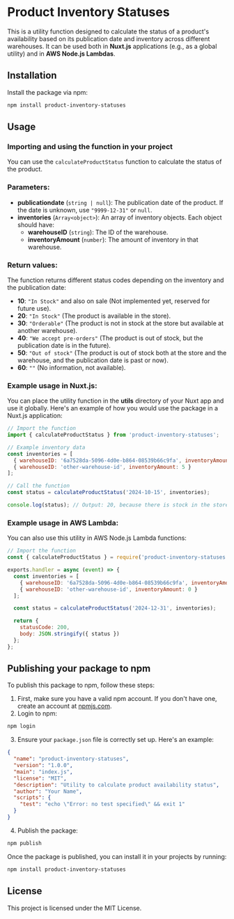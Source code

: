 
# Product Inventory Statuses

This is a utility function designed to calculate the status of a product's availability based on its publication date and inventory across different warehouses. It can be used both in **Nuxt.js** applications (e.g., as a global utility) and in **AWS Node.js Lambdas**. 

## Installation

Install the package via npm:

```bash
npm install product-inventory-statuses
```

## Usage

### Importing and using the function in your project

You can use the `calculateProductStatus` function to calculate the status of the product.

### Parameters:
- **publicationdate** (`string | null`): The publication date of the product. If the date is unknown, use `"9999-12-31"` or `null`.
- **inventories** (`Array<object>`): An array of inventory objects. Each object should have:
  - **warehouseID** (`string`): The ID of the warehouse.
  - **inventoryAmount** (`number`): The amount of inventory in that warehouse.

### Return values:
The function returns different status codes depending on the inventory and the publication date:

- **10**: `"In Stock"` and also on sale (Not implemented yet, reserved for future use).
- **20**: `"In Stock"` (The product is available in the store).
- **30**: `"Orderable"` (The product is not in stock at the store but available at another warehouse).
- **40**: `"We accept pre-orders"` (The product is out of stock, but the publication date is in the future).
- **50**: `"Out of stock"` (The product is out of stock both at the store and the warehouse, and the publication date is past or now).
- **60**: `""` (No information, not available).

### Example usage in Nuxt.js:

You can place the utility function in the **utils** directory of your Nuxt app and use it globally. Here's an example of how you would use the package in a Nuxt.js application:

```javascript
// Import the function
import { calculateProductStatus } from 'product-inventory-statuses';

// Example inventory data
const inventories = [
  { warehouseID: '6a7528da-5096-4d0e-b864-08539b66c9fa', inventoryAmount: 10 },
  { warehouseID: 'other-warehouse-id', inventoryAmount: 5 }
];

// Call the function
const status = calculateProductStatus('2024-10-15', inventories);

console.log(status); // Output: 20, because there is stock in the store
```

### Example usage in AWS Lambda:

You can also use this utility in AWS Node.js Lambda functions:

```javascript
// Import the function
const { calculateProductStatus } = require('product-inventory-statuses');

exports.handler = async (event) => {
  const inventories = [
    { warehouseID: '6a7528da-5096-4d0e-b864-08539b66c9fa', inventoryAmount: 0 },
    { warehouseID: 'other-warehouse-id', inventoryAmount: 0 }
  ];

  const status = calculateProductStatus('2024-12-31', inventories);

  return {
    statusCode: 200,
    body: JSON.stringify({ status })
  };
};
```

## Publishing your package to npm

To publish this package to npm, follow these steps:

1. First, make sure you have a valid npm account. If you don't have one, create an account at [npmjs.com](https://www.npmjs.com/).
2. Login to npm:

```bash
npm login
```

3. Ensure your `package.json` file is correctly set up. Here's an example:

```json
{
  "name": "product-inventory-statuses",
  "version": "1.0.0",
  "main": "index.js",
  "license": "MIT",
  "description": "Utility to calculate product availability status",
  "author": "Your Name",
  "scripts": {
    "test": "echo \"Error: no test specified\" && exit 1"
  }
}
```

4. Publish the package:

```bash
npm publish
```

Once the package is published, you can install it in your projects by running:

```bash
npm install product-inventory-statuses
```

## License

This project is licensed under the MIT License.
